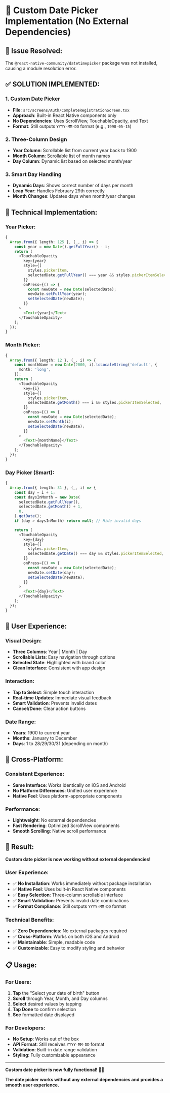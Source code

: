 # 📅 **Custom Date Picker Implementation (No External Dependencies)**

## 🚨 **Issue Resolved:**

The `@react-native-community/datetimepicker` package was not installed, causing a module resolution error.

## ✅ **SOLUTION IMPLEMENTED:**

### **1. Custom Date Picker**

- **File**: `src/screens/Auth/CompleteRegistrationScreen.tsx`
- **Approach**: Built-in React Native components only
- **No Dependencies**: Uses ScrollView, TouchableOpacity, and Text
- **Format**: Still outputs `YYYY-MM-DD` format (e.g., `1990-05-15`)

### **2. Three-Column Design**

- **Year Column**: Scrollable list from current year back to 1900
- **Month Column**: Scrollable list of month names
- **Day Column**: Dynamic list based on selected month/year

### **3. Smart Day Handling**

- **Dynamic Days**: Shows correct number of days per month
- **Leap Year**: Handles February 29th correctly
- **Month Changes**: Updates days when month/year changes

## 🔧 **Technical Implementation:**

### **Year Picker:**

```typescript
{
  Array.from({ length: 125 }, (_, i) => {
    const year = new Date().getFullYear() - i;
    return (
      <TouchableOpacity
        key={year}
        style={[
          styles.pickerItem,
          selectedDate.getFullYear() === year && styles.pickerItemSelected,
        ]}
        onPress={() => {
          const newDate = new Date(selectedDate);
          newDate.setFullYear(year);
          setSelectedDate(newDate);
        }}
      >
        <Text>{year}</Text>
      </TouchableOpacity>
    );
  });
}
```

### **Month Picker:**

```typescript
{
  Array.from({ length: 12 }, (_, i) => {
    const monthName = new Date(2000, i).toLocaleString('default', {
      month: 'long',
    });
    return (
      <TouchableOpacity
        key={i}
        style={[
          styles.pickerItem,
          selectedDate.getMonth() === i && styles.pickerItemSelected,
        ]}
        onPress={() => {
          const newDate = new Date(selectedDate);
          newDate.setMonth(i);
          setSelectedDate(newDate);
        }}
      >
        <Text>{monthName}</Text>
      </TouchableOpacity>
    );
  });
}
```

### **Day Picker (Smart):**

```typescript
{
  Array.from({ length: 31 }, (_, i) => {
    const day = i + 1;
    const daysInMonth = new Date(
      selectedDate.getFullYear(),
      selectedDate.getMonth() + 1,
      0,
    ).getDate();
    if (day > daysInMonth) return null; // Hide invalid days

    return (
      <TouchableOpacity
        key={day}
        style={[
          styles.pickerItem,
          selectedDate.getDate() === day && styles.pickerItemSelected,
        ]}
        onPress={() => {
          const newDate = new Date(selectedDate);
          newDate.setDate(day);
          setSelectedDate(newDate);
        }}
      >
        <Text>{day}</Text>
      </TouchableOpacity>
    );
  });
}
```

## 🎨 **User Experience:**

### **Visual Design:**

- **Three Columns**: Year | Month | Day
- **Scrollable Lists**: Easy navigation through options
- **Selected State**: Highlighted with brand color
- **Clean Interface**: Consistent with app design

### **Interaction:**

- **Tap to Select**: Simple touch interaction
- **Real-time Updates**: Immediate visual feedback
- **Smart Validation**: Prevents invalid dates
- **Cancel/Done**: Clear action buttons

### **Date Range:**

- **Years**: 1900 to current year
- **Months**: January to December
- **Days**: 1 to 28/29/30/31 (depending on month)

## 📱 **Cross-Platform:**

### **Consistent Experience:**

- **Same Interface**: Works identically on iOS and Android
- **No Platform Differences**: Unified user experience
- **Native Feel**: Uses platform-appropriate components

### **Performance:**

- **Lightweight**: No external dependencies
- **Fast Rendering**: Optimized ScrollView components
- **Smooth Scrolling**: Native scroll performance

## 🎯 **Result:**

**Custom date picker is now working without external dependencies!**

### **User Experience:**

- ✅ **No Installation**: Works immediately without package installation
- ✅ **Native Feel**: Uses built-in React Native components
- ✅ **Easy Selection**: Three-column scrollable interface
- ✅ **Smart Validation**: Prevents invalid date combinations
- ✅ **Format Compliance**: Still outputs `YYYY-MM-DD` format

### **Technical Benefits:**

- ✅ **Zero Dependencies**: No external packages required
- ✅ **Cross-Platform**: Works on both iOS and Android
- ✅ **Maintainable**: Simple, readable code
- ✅ **Customizable**: Easy to modify styling and behavior

## 📋 **Usage:**

### **For Users:**

1. **Tap** the "Select your date of birth" button
2. **Scroll** through Year, Month, and Day columns
3. **Select** desired values by tapping
4. **Tap Done** to confirm selection
5. **See** formatted date displayed

### **For Developers:**

- **No Setup**: Works out of the box
- **API Format**: Still receives `YYYY-MM-DD` format
- **Validation**: Built-in date range validation
- **Styling**: Fully customizable appearance

---

**Custom date picker is now fully functional! 📅✨**

**The date picker works without any external dependencies and provides a smooth user experience.**
